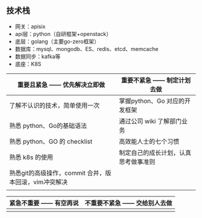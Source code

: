 ## 技术栈

- 网关：apisix
- api层：python（自研框架+openstack）
- 底层：golang（主要go-zero框架）
- 数据库：mysql、mongodb、ES、redis、etcd、memcache
- 数据同步：kafka等
- 底座：K8S

| 重要且紧急 —— **优先解决立即做**                      | 重要不紧急 —— **制定计划去做**       |
| ----------------------------------------------------- | ------------------------------------ |
| 了解不认识的技术，简单使用一次                        | 掌握python、Go 对应的开发框架        |
| 熟悉 python、Go的基础语法                             | 通过公司 wiki 了解部门业务           |
| 熟悉 python、GO 的 checklist                          | 高效能人士的七个习惯                 |
| 熟悉 k8s 的使用                                       | 制定自己的成长计划，认真思考做事准则 |
| 熟悉git的高级操作，commit 合并，版本回滚，vim冲突解决 |                                      |
|                                                       |                                      |

| 紧急不重要 —— **有空再说** | 不重要不紧急 —— **交给别人去做** |
| -------------------------- | -------------------------------- |
|                            |                                  |
































